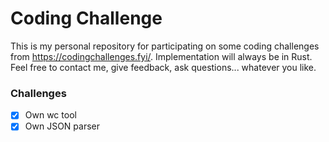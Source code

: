# Coding Challenge

This is my personal repository for participating on some coding challenges from https://codingchallenges.fyi/. Implementation will always be in Rust. Feel free to contact me, give feedback, ask questions... whatever you like.

### Challenges

- [X] Own wc tool
- [X] Own JSON parser
